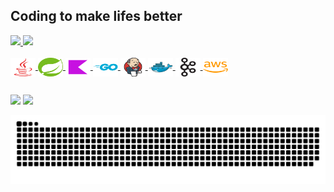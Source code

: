 ## Coding to make lifes better 
 <div>
  <a href="https://github.com/viniciusnicolaus">
  <img height="180em" src="https://github-readme-stats.vercel.app/api?username=viniciusnicolaus&show_icons=true&theme=dark&include_all_commits=true&count_private=true"/>
  <img height="180em" src="https://github-readme-stats.vercel.app/api/top-langs/?username=viniciusnicolaus&layout=compact&langs_count=7&theme=dark"/>
</div>
<div style="display: inline_block"><br>
  <img align="center" alt="Vini-Js" height="30" width="40" src="https://raw.githubusercontent.com/devicons/devicon/master/icons/java/java-plain.svg">
  <img align="center" alt="Vini-Js" height="30" width="40" src="https://raw.githubusercontent.com/devicons/devicon/master/icons/spring/spring-original.svg">
  <img align="center" alt="Vini-Js" height="30" width="40" src="https://github.com/devicons/devicon/blob/master/icons/kotlin/kotlin-plain.svg">
  <img align="center" alt="Vini-Js" height="30" width="40" src="https://github.com/devicons/devicon/blob/master/icons/go/go-original-wordmark.svg">
  <img align="center" alt="Vini-Js" height="30" width="40" src="https://github.com/devicons/devicon/blob/master/icons/jenkins/jenkins-original.svg">
  <img align="center" alt="Vini-Js" height="30" width="40" src="https://github.com/devicons/devicon/blob/master/icons/docker/docker-original.svg">
  <img align="center" alt="Vini-Js" height="30" width="40" src="https://github.com/devicons/devicon/blob/master/icons/apachekafka/apachekafka-original.svg">
  

  <img align="center" alt="Vini-AWS" height="30" width="40" src="https://github.com/devicons/devicon/blob/master/icons/amazonwebservices/amazonwebservices-plain-wordmark.svg">
</div>
  
  ##

<div> 
  <a href="https://www.linkedin.com/in/vin%C3%ADcius-nicolau/" target="_blank"><img src="https://img.shields.io/badge/-LinkedIn-%230077B5?style=for-the-badge&logo=linkedin&logoColor=white" target="_blank"></a> 
 <a href="mailto:vininicolaufs@gmail.com"><img src="https://img.shields.io/badge/-Gmail-%23333?style=for-the-badge&logo=gmail&logoColor=white" target="_blank"></a>
 
  ![Snake animation](https://github.com/viniciusnicolaus/viniciusnicolaus/blob/output/github-contribution-grid-snake.svg)
 
</div>
